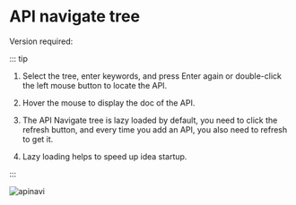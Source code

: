 # API navigate tree

Version required: <Badge text="2.0.7"/>

::: tip

1. Select the tree, enter keywords, and press Enter again or double-click the left mouse button to locate the API.

2. Hover the mouse to display the doc of the API.

3. The API Navigate tree is lazy loaded by default, you need to click the refresh button, and every time you add an API, you also need to refresh to get it.

4. Lazy loading helps to speed up idea startup.

:::

![apinavi](/img/apinav.gif)

